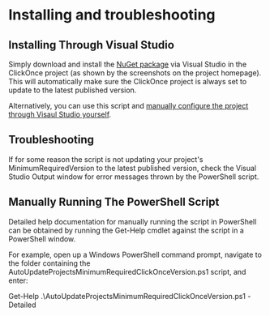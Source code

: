# Installing and troubleshooting

## Installing Through Visual Studio

Simply download and install the [NuGet package](https://nuget.org/packages/AutoUpdateProjectsMinimumRequiredClickOnceVersion) via Visual Studio in the ClickOnce project (as shown by the screenshots on the project homepage).  This will automatically make sure the ClickOnce project is always set to update to the latest published version.

Alternatively, you can use this script and [manually configure the project through Visaul Studio yourself](HowToMakeVisualStudioRunThePowerShellScriptAutomatically.md).

## Troubleshooting

If for some reason the script is not updating your project's MinimumRequiredVersion to the latest published version, check the Visual Studio Output window for error messages thrown by the PowerShell script.

## Manually Running The PowerShell Script

Detailed help documentation for manually running the script in PowerShell can be obtained by running the Get-Help cmdlet against the script in a PowerShell window.

For example, open up a Windows PowerShell command prompt, navigate to the folder containing the AutoUpdateProjectsMinimumRequiredClickOnceVersion.ps1 script, and enter:

Get-Help .\AutoUpdateProjectsMinimumRequiredClickOnceVersion.ps1 -Detailed
